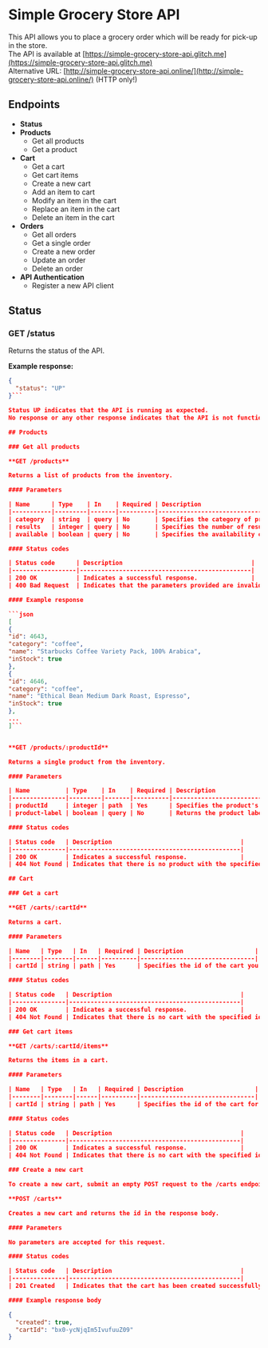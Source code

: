 # Simple Grocery Store API

This API allows you to place a grocery order which will be ready for pick-up in the store.  
The API is available at [https://simple-grocery-store-api.glitch.me](https://simple-grocery-store-api.glitch.me)  
Alternative URL: [http://simple-grocery-store-api.online/](http://simple-grocery-store-api.online/) (HTTP only!)

## Endpoints

- **Status**
- **Products**
  - Get all products
  - Get a product
- **Cart**
  - Get a cart
  - Get cart items
  - Create a new cart
  - Add an item to cart
  - Modify an item in the cart
  - Replace an item in the cart
  - Delete an item in the cart
- **Orders**
  - Get all orders
  - Get a single order
  - Create a new order
  - Update an order
  - Delete an order
- **API Authentication**
  - Register a new API client

## Status

### GET /status

Returns the status of the API. 

**Example response:**

```json
{
  "status": "UP"
}```

Status UP indicates that the API is running as expected.
No response or any other response indicates that the API is not functioning correctly.

## Products

### Get all products

**GET /products**

Returns a list of products from the inventory.

#### Parameters

| Name      | Type    | In    | Required | Description                                                                                      |
|-----------|---------|-------|----------|--------------------------------------------------------------------------------------------------|
| category  | string  | query | No       | Specifies the category of products you want to be returned. It can be one of: meat-seafood, fresh-produce, candy, bread-bakery, dairy, eggs, coffee. |
| results   | integer | query | No       | Specifies the number of results you want. Must be a number between 1 and 20. By default, only 20 products will be displayed. |
| available | boolean | query | No       | Specifies the availability of the products. By default, all products will be displayed.          |

#### Status codes

| Status code      | Description                                    |
|------------------|------------------------------------------------|
| 200 OK           | Indicates a successful response.               |
| 400 Bad Request  | Indicates that the parameters provided are invalid. |

#### Example response

```json
[
{
"id": 4643,
"category": "coffee",
"name": "Starbucks Coffee Variety Pack, 100% Arabica",
"inStock": true
},
{
"id": 4646,
"category": "coffee",
"name": "Ethical Bean Medium Dark Roast, Espresso",
"inStock": true
},
...
]```


**GET /products/:productId**

Returns a single product from the inventory.

#### Parameters

| Name          | Type    | In    | Required | Description                                  |
|---------------|---------|-------|----------|----------------------------------------------|
| productId     | integer | path  | Yes      | Specifies the product's id you wish to retrieve. |
| product-label | boolean | query | No       | Returns the product label in PDF format.     |

#### Status codes

| Status code   | Description                                    |
|---------------|------------------------------------------------|
| 200 OK        | Indicates a successful response.               |
| 404 Not Found | Indicates that there is no product with the specified id. |

## Cart

### Get a cart

**GET /carts/:cartId**

Returns a cart.

#### Parameters

| Name   | Type   | In   | Required | Description                    |
|--------|--------|------|----------|--------------------------------|
| cartId | string | path | Yes      | Specifies the id of the cart you wish to retrieve. |

#### Status codes

| Status code   | Description                                    |
|---------------|------------------------------------------------|
| 200 OK        | Indicates a successful response.               |
| 404 Not Found | Indicates that there is no cart with the specified id. |

### Get cart items

**GET /carts/:cartId/items**

Returns the items in a cart.

#### Parameters

| Name   | Type   | In   | Required | Description                    |
|--------|--------|------|----------|--------------------------------|
| cartId | string | path | Yes      | Specifies the id of the cart for which you wish to retrieve the items. |

#### Status codes

| Status code   | Description                                    |
|---------------|------------------------------------------------|
| 200 OK        | Indicates a successful response.               |
| 404 Not Found | Indicates that there is no cart with the specified id. |

### Create a new cart

To create a new cart, submit an empty POST request to the /carts endpoint.

**POST /carts**

Creates a new cart and returns the id in the response body.

#### Parameters

No parameters are accepted for this request.

#### Status codes

| Status code   | Description                                    |
|---------------|------------------------------------------------|
| 201 Created   | Indicates that the cart has been created successfully. |

#### Example response body

{
  "created": true,
  "cartId": "bx0-ycNjqIm5IvufuuZ09"
}

